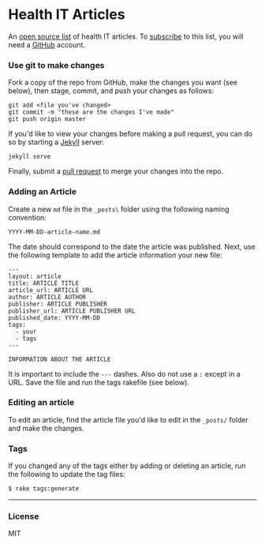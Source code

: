 # Health IT Articles

An [open source list] of health IT articles. To [subscribe] to this list, you will need a [GitHub] account.

### Use git to make changes

Fork a copy of the repo from GitHub, make the changes you want (see below), then stage, commit, and push your changes as follows:

```
git add <file you've changed>
git commit -m "these are the changes I've made"
git push origin master
```

If you'd like to view your changes before making a pull request, you can do so by starting a [Jekyll] server:

```
jekyll serve
```

Finally, submit a [pull request] to merge your changes into the repo.

### Adding an Article

Create a new `md` file in the `_posts\` folder using the following naming convention:

```
YYYY-MM-DD-article-name.md
```

The date should correspond to the date the article was published. Next, use the following template to add the article information your new file:

```
---
layout: article
title: ARTICLE TITLE
article_url: ARTICLE URL
author: ARTICLE AUTHOR
publisher: ARTICLE PUBLISHER
publisher_url: ARTICLE PUBLISHER URL
published_date: YYYY-MM-DD
tags:
  - your
  - tags
---

INFORMATION ABOUT THE ARTICLE
```

It is important to include the `---` dashes. Also do not use a `:` except in a URL. Save the file and run the tags rakefile (see below).

### Editing an article

To edit an article, find the article file you'd like to edit in the `_posts/` folder and make the changes.

### Tags

If you changed any of the tags either by adding or deleting an article, run the following to update the tag files:

```sh
$ rake tags:generate
```

----
### License

MIT

[pull request]:https://github.com/noranda/health-it-articles/pulls
[open source list]:http://noranda.github.io/health-it-articles/
[Jekyll]:http://jekyllrb.com/
[subscribe]:https://github.com/noranda/health-it-articles/subscription
[github]:https://github.com/join
